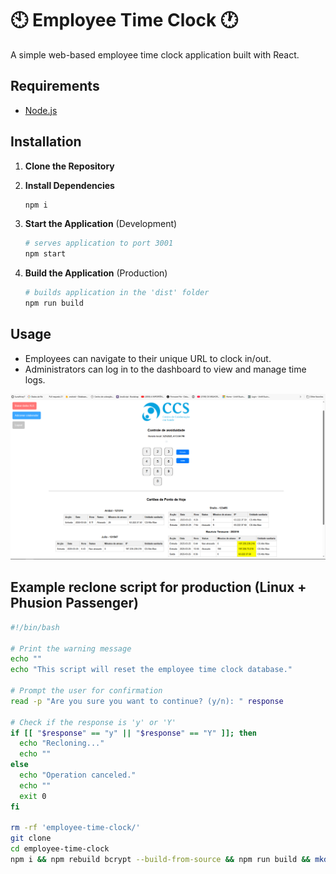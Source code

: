 # 🕙 Employee Time Clock 🕐

A simple web-based employee time clock application built with React.

## Requirements

- [Node.js](https://nodejs.org/)

## Installation

1. **Clone the Repository**
   
2. **Install Dependencies**

   ```bash
   npm i
   ```

3. **Start the Application** (Development)

   ```bash
   # serves application to port 3001
   npm start
   ```

4. **Build the Application** (Production)

   ```bash
   # builds application in the 'dist' folder
   npm run build
   ```

## Usage

- Employees can navigate to their unique URL to clock in/out.
- Administrators can log in to the dashboard to view and manage time logs.

<!-- screenshot -->
![Screenshot](image.png)

## Example reclone script for production (Linux + Phusion Passenger)

   ```bash
   #!/bin/bash

   # Print the warning message
   echo ""
   echo "This script will reset the employee time clock database."
   
   # Prompt the user for confirmation
   read -p "Are you sure you want to continue? (y/n): " response
   
   # Check if the response is 'y' or 'Y'
   if [[ "$response" == "y" || "$response" == "Y" ]]; then
     echo "Recloning..."
     echo ""
   else
     echo "Operation canceled."
     echo ""
     exit 0
   fi
   
   rm -rf 'employee-time-clock/'
   git clone 
   cd employee-time-clock
   npm i && npm rebuild bcrypt --build-from-source && npm run build && mkdir ./tmp && touch ./tmp/restart.txt

